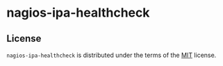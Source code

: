 # nagios-ipa-healthcheck





## License

`nagios-ipa-healthcheck` is distributed under the terms of the [MIT](https://spdx.org/licenses/MIT.html) license.
